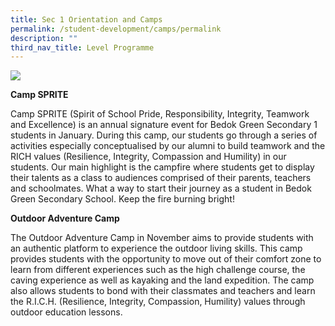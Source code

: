 ```yaml
---
title: Sec 1 Orientation and Camps
permalink: /student-development/camps/permalink
description: ""
third_nav_title: Level Programme
---
```

![](/images/BGSS-Website-Photoshoot-5842_academiccurriculum_main.jpg)

**Camp SPRITE**

Camp SPRITE (Spirit of School Pride, Responsibility, Integrity, Teamwork and Excellence) is an annual signature event for Bedok Green Secondary 1 students in January. During this camp, our students go through a series of activities especially conceptualised by our alumni to build teamwork and the RICH values (Resilience, Integrity, Compassion and Humility) in our students. Our main highlight is the campfire where students get to display their talents as a class to audiences comprised of their parents, teachers and schoolmates. What a way to start their journey as a student in Bedok Green Secondary School. Keep the fire burning bright!

**Outdoor Adventure Camp**

The Outdoor Adventure Camp in November aims to provide students with an authentic platform to experience the outdoor living skills. This camp provides students with the opportunity to move out of their comfort zone to learn from different experiences such as the high challenge course, the caving experience as well as kayaking and the land expedition. The camp also allows students to bond with their classmates and teachers and learn the R.I.C.H. (Resilience, Integrity, Compassion, Humility) values through outdoor education lessons.